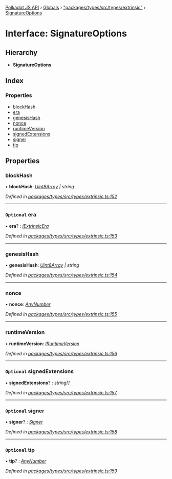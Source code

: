 [Polkadot JS API](../README.md) › [Globals](../globals.md) › ["packages/types/src/types/extrinsic"](../modules/_packages_types_src_types_extrinsic_.md) › [SignatureOptions](_packages_types_src_types_extrinsic_.signatureoptions.md)

# Interface: SignatureOptions

## Hierarchy

* **SignatureOptions**

## Index

### Properties

* [blockHash](_packages_types_src_types_extrinsic_.signatureoptions.md#blockhash)
* [era](_packages_types_src_types_extrinsic_.signatureoptions.md#optional-era)
* [genesisHash](_packages_types_src_types_extrinsic_.signatureoptions.md#genesishash)
* [nonce](_packages_types_src_types_extrinsic_.signatureoptions.md#nonce)
* [runtimeVersion](_packages_types_src_types_extrinsic_.signatureoptions.md#runtimeversion)
* [signedExtensions](_packages_types_src_types_extrinsic_.signatureoptions.md#optional-signedextensions)
* [signer](_packages_types_src_types_extrinsic_.signatureoptions.md#optional-signer)
* [tip](_packages_types_src_types_extrinsic_.signatureoptions.md#optional-tip)

## Properties

###  blockHash

• **blockHash**: *[Uint8Array](../classes/_packages_types_src_codec_raw_.raw.md#static-uint8array) | string*

*Defined in [packages/types/src/types/extrinsic.ts:152](https://github.com/polkadot-js/api/blob/af074500b/packages/types/src/types/extrinsic.ts#L152)*

___

### `Optional` era

• **era**? : *[IExtrinsicEra](_packages_types_src_types_extrinsic_.iextrinsicera.md)*

*Defined in [packages/types/src/types/extrinsic.ts:153](https://github.com/polkadot-js/api/blob/af074500b/packages/types/src/types/extrinsic.ts#L153)*

___

###  genesisHash

• **genesisHash**: *[Uint8Array](../classes/_packages_types_src_codec_raw_.raw.md#static-uint8array) | string*

*Defined in [packages/types/src/types/extrinsic.ts:154](https://github.com/polkadot-js/api/blob/af074500b/packages/types/src/types/extrinsic.ts#L154)*

___

###  nonce

• **nonce**: *[AnyNumber](../modules/_packages_types_src_types_helpers_.md#anynumber)*

*Defined in [packages/types/src/types/extrinsic.ts:155](https://github.com/polkadot-js/api/blob/af074500b/packages/types/src/types/extrinsic.ts#L155)*

___

###  runtimeVersion

• **runtimeVersion**: *[IRuntimeVersion](_packages_types_src_types_interfaces_.iruntimeversion.md)*

*Defined in [packages/types/src/types/extrinsic.ts:156](https://github.com/polkadot-js/api/blob/af074500b/packages/types/src/types/extrinsic.ts#L156)*

___

### `Optional` signedExtensions

• **signedExtensions**? : *string[]*

*Defined in [packages/types/src/types/extrinsic.ts:157](https://github.com/polkadot-js/api/blob/af074500b/packages/types/src/types/extrinsic.ts#L157)*

___

### `Optional` signer

• **signer**? : *[Signer](_packages_types_src_types_extrinsic_.signer.md)*

*Defined in [packages/types/src/types/extrinsic.ts:158](https://github.com/polkadot-js/api/blob/af074500b/packages/types/src/types/extrinsic.ts#L158)*

___

### `Optional` tip

• **tip**? : *[AnyNumber](../modules/_packages_types_src_types_helpers_.md#anynumber)*

*Defined in [packages/types/src/types/extrinsic.ts:159](https://github.com/polkadot-js/api/blob/af074500b/packages/types/src/types/extrinsic.ts#L159)*
